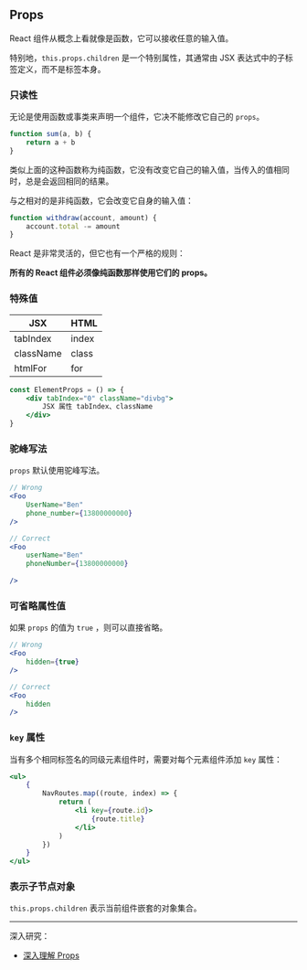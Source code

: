 ## Props

React 组件从概念上看就像是函数，它可以接收任意的输入值。

特别地，`this.props.children` 是一个特别属性，其通常由 JSX 表达式中的子标签定义，而不是标签本身。

### 只读性

无论是使用函数或事类来声明一个组件，它决不能修改它自己的 `props`。

```js
function sum(a, b) {
    return a + b
}
```

类似上面的这种函数称为纯函数，它没有改变它自己的输入值，当传入的值相同时，总是会返回相同的结果。

与之相对的是非纯函数，它会改变它自身的输入值：

```js
function withdraw(account, amount) {
    account.total -= amount
}
```

React 是非常灵活的，但它也有一个严格的规则：

**所有的 React 组件必须像纯函数那样使用它们的 props。**

### 特殊值

| JSX       | HTML  |
| --------- | ----- |
| tabIndex  | index |
| className | class |
| htmlFor   | for   |

```jsx
const ElementProps = () => {
    <div tabIndex="0" className="divbg">
        JSX 属性 tabIndex、className
    </div>
}
```

### 驼峰写法

`props` 默认使用驼峰写法。

```jsx
// Wrong
<Foo 
    UserName="Ben"
    phone_number={13800000000}
/>

// Correct
<Foo
    userName="Ben"
    phoneNumber={13800000000}
    
/>
```

### 可省略属性值

如果 `props` 的值为 `true` ，则可以直接省略。

```jsx
// Wrong
<Foo
	hidden={true}   
/>

// Correct
<Foo
	hidden
/>
```

### `key` 属性

当有多个相同标签名的同级元素组件时，需要对每个元素组件添加 `key` 属性：

```jsx
<ul>
    {
        NavRoutes.map((route, index) => {
            return (
                <li key={route.id}>
                    {route.title}	
            	</li>
            )
        })
    }
</ul>
```

### 表示子节点对象

`this.props.children` 表示当前组件嵌套的对象集合。

---

深入研究：

- [深入理解 Props](https://blog.csdn.net/u013451157/article/details/78728213)